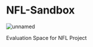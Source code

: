 # NFL-Sandbox

![unnamed](https://user-images.githubusercontent.com/101227638/185289346-6e73682b-7a15-480b-9392-615084cf7361.png)


Evaluation Space for NFL Project 
